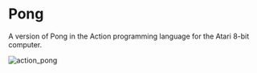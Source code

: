 <h1>Pong</h1>

<p>A version of Pong in the Action programming language for the Atari 8-bit computer.</p>

<p>

![action_pong](https://user-images.githubusercontent.com/3913623/230236555-cb5ecdc4-4a2a-4b3b-939c-a03ce3598dea.png)

</p>
